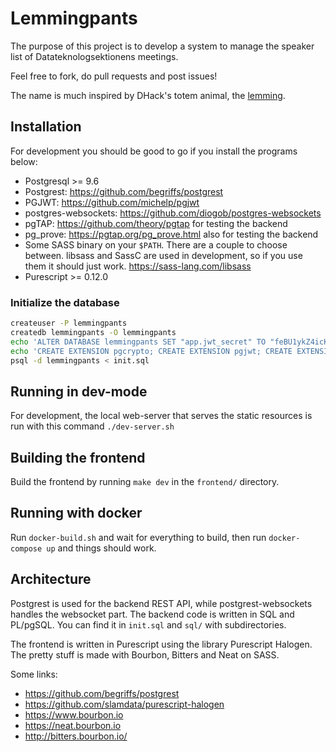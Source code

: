 # Lemmingpants

The purpose of this project is to develop a system to manage the speaker list of Datateknologsektionens meetings.

Feel free to fork, do pull requests and post issues!

The name is much inspired by DHack's totem animal, the [lemming](https://www.youtube.com/watch?v=9A6vm92R9oU).

## Installation

For development you should be good to go if you install the programs below:

- Postgresql >= 9.6
- Postgrest: https://github.com/begriffs/postgrest
- PGJWT: https://github.com/michelp/pgjwt
- postgres-websockets: https://github.com/diogob/postgres-websockets
- pgTAP: https://github.com/theory/pgtap for testing the backend
- pg_prove: https://pgtap.org/pg_prove.html also for testing the backend
- Some SASS binary on your `$PATH`. There are a couple to choose between. libsass and SassC are used in development, so if you use them it should just work. https://sass-lang.com/libsass
- Purescript >= 0.12.0

### Initialize the database

```bash
createuser -P lemmingpants
createdb lemmingpants -O lemmingpants
echo 'ALTER DATABASE lemmingpants SET "app.jwt_secret" TO "feBU1ykZ4icKs2nKam9l8CD84qhgeOl6QQakrUJBiRTUu4dKTLVoH8o";' | psql -d lemmingpants
echo 'CREATE EXTENSION pgcrypto; CREATE EXTENSION pgjwt; CREATE EXTENSION pgtap;' | psql -d lemmingpants
psql -d lemmingpants < init.sql
```

## Running in dev-mode

For development, the local web-server that serves the static resources is run with this command `./dev-server.sh`

## Building the frontend

Build the frontend by running `make dev` in the `frontend/` directory.

## Running with docker

Run `docker-build.sh` and wait for everything to build, then run `docker-compose up` and things should work.

## Architecture

Postgrest is used for the backend REST API, while postgrest-websockets handles the websocket part. The backend code is written in SQL and PL/pgSQL. You can find it in `init.sql` and `sql/` with subdirectories.

The frontend is written in Purescript using the library Purescript Halogen. The pretty stuff is made with Bourbon, Bitters and Neat on SASS.

Some links:

- https://github.com/begriffs/postgrest
- https://github.com/slamdata/purescript-halogen
- https://www.bourbon.io
- https://neat.bourbon.io
- http://bitters.bourbon.io/
